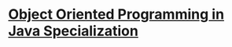 # [Object Oriented Programming in Java Specialization](https://www.coursera.org/specializations/object-oriented-programming)